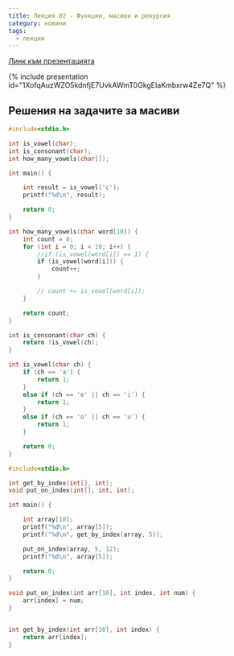 ```yaml
---
title: Лекция 02 - Функции, масиви и рекурсия
category: новини
tags:
  - лекции
---
```


[Линк към презентацията](https://docs.google.com/presentation/d/1XofqAuzWZO5kdnfjE7UvkAWmT0GkgEIaKmbxrw4Ze7Q/edit?usp=sharing)

{% include presentation id="1XofqAuzWZO5kdnfjE7UvkAWmT0GkgEIaKmbxrw4Ze7Q" %}

## Решения на задачите за масиви

```c
#include<stdio.h>

int is_vowel(char);
int is_consonant(char);
int how_many_vowels(char[]);

int main() {

    int result = is_vowel('c');
    printf("%d\n", result);

    return 0;
}

int how_many_vowels(char word[10]) {
    int count = 0;
    for (int i = 0; i < 10; i++) {
        //if (is_vowel(word[i]) == 1) {
        if (is_vowel(word[i])) {
            count++;
        }

        // count += is_vowel(word[i]);
    }

    return count;
}

int is_consonant(char ch) {
    return !is_vowel(ch);
}

int is_vowel(char ch) {
    if (ch == 'a') {
        return 1;
    }
    else if (ch == 'e' || ch == 'i') {
        return 1;
    }
    else if (ch == 'o' || ch == 'u') {
        return 1;
    }

    return 0;
}
```

```c
#include<stdio.h>

int get_by_index(int[], int);
void put_on_index(int[], int, int);

int main() {

    int array[10];
    printf("%d\n", array[5]);
    printf("%d\n", get_by_index(array, 5));

    put_on_index(array, 5, 12);
    printf("%d\n", array[5]);

    return 0;
}

void put_on_index(int arr[10], int index, int num) {
    arr[index] = num;
}


int get_by_index(int arr[10], int index) {
    return arr[index];
}
```

